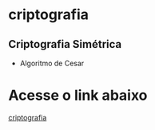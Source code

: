# criptografia
## Criptografia Simétrica
 - Algoritmo de Cesar

# Acesse o link abaixo
[criptografia](https://renanmacedo.github.io/criptografia)